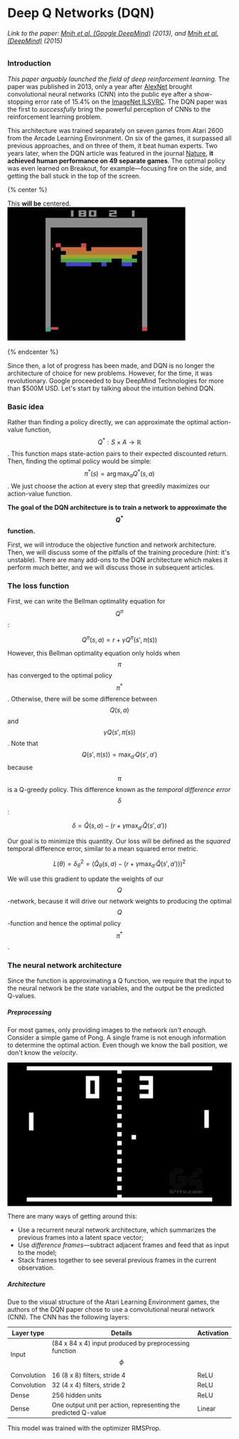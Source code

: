 # Deep Q Networks (DQN)

###### Link to the paper: [Mnih et al. (Google DeepMind)](https://www.cs.toronto.edu/~vmnih/docs/dqn.pdf) (2013), and [Mnih et al. (DeepMind)](https://www.nature.com/nature/journal/v518/n7540/full/nature14236.html) (2015)

### Introduction

_This paper arguably launched the field of deep reinforcement learning._ The paper was published in 2013, only a year after [AlexNet](https://papers.nips.cc/paper/4824-imagenet-classification-with-deep-convolutional-neural-networks) brought convolutional neural networks (CNN) into the public eye after a show-stopping error rate of 15.4% on the [ImageNet ILSVRC](http://www.image-net.org/challenges/LSVRC/). The DQN paper was the first to _successfully_ bring the powerful perception of CNNs to the reinforcement learning problem.

This architecture was trained separately on seven games from Atari 2600 from the Arcade Learning Environment. On six of the games, it surpassed all previous approaches, and on three of them, it beat human experts. Two years later, when the DQN article was featured in the journal [Nature](https://www.nature.com/nature/journal/v518/n7540/full/nature14236.html), **it achieved human performance on 49 separate games**. The optimal policy was even learned on Breakout, for example—focusing fire on the side, and getting the ball stuck in the top of the screen.


{% center %}

This **will be** centered. 
![](assets/1424890763-atari-google-2.gif)

{% endcenter %}

Since then, a lot of progress has been made, and DQN is no longer the architecture of choice for new problems. However, for the time, it was revolutionary. Google proceeded to buy DeepMind Technologies for more than $500M USD. Let's start by talking about the intuition behind DQN.

### Basic idea

Rather than finding a policy directly, we can approximate the optimal action-value function, $$Q^* : S \times A \rightarrow \mathbb{R}$$. This function maps state-action pairs to their expected discounted return. Then, finding the optimal policy would be simple: $$\pi^*(s) = \arg \max_a Q^*(s, a)$$. We just choose the action at every step that greedily maximizes our action-value function.

**The goal of the DQN architecture is to train a network to approximate the $$Q^*$$ function.**

First, we will introduce the objective function and network architecture. Then, we will discuss some of the pitfalls of the training procedure (hint: it's unstable). There are many add-ons to the DQN architecture which makes it perform much better, and we will discuss those in subsequent articles.

### The loss function

First, we can write the Bellman optimality equation for $$Q^\pi$$:

$$
Q^\pi(s,a) = r + \gamma Q^\pi(s', \pi(s))
$$

However, this Bellman optimality equation only holds when $$\pi$$ has converged to the optimal policy $$\pi^*$$. Otherwise, there will be some difference between $$Q(s, a)$$ and $$\gamma Q(s', \pi(s))$$. Note that $$Q(s', \pi(s)) = \max_{a'} Q(s', a')$$ because $$\pi$$ is a Q-greedy policy. This difference known as the _temporal difference error_ $$\delta$$:

$$
 \delta = \hat{Q}(s, a) - \left( r + \gamma \max_{a'} \hat{Q}(s', a') \right)
$$

Our goal is to minimize this quantity. Our loss will be defined as the _squared_ temporal difference error, similar to a mean squared error metric.

$$
L(\theta) = \delta_\theta^2 = \left(\hat{Q}_\theta(s, a) - \left(r + \gamma \max_{a'} \hat{Q} (s', a')\right)\right)^2
$$

We will use this gradient to update the weights of our $$Q$$-network, because it will drive our network weights to producing the optimal $$Q$$-function and hence the optimal policy $$\pi^*$$.

### The neural network architecture

Since the function is approximating a Q function, we require that the input to the neural network be the state variables, and the output be the predicted Q-values.

##### Preprocessing

For most games, only providing images to the network _isn't enough._ Consider a simple game of Pong. A single frame is not enough information to determine the optimal action. Even though we know the ball position, we don't know the _velocity_.

<img src="/assets/g4tv-pong-flash-games-flash-games-break-most-addicting-flash_100857_D.jpg" align="center"></img>

There are many ways of getting around this:

* Use a recurrent neural network architecture, which summarizes the previous frames into a latent space vector;
* Use _difference frames_—subtract adjacent frames and feed that as input to the model;
* Stack frames together to see several previous frames in the current observation.

##### Architecture

Due to the visual structure of the Atari Learning Environment games, the authors of the DQN paper chose to use a convolutional neural network (CNN). The CNN has the following layers:

| Layer type  | Details                    | Activation |
| ----------  | -------------------------- | ---------- |
| Input       | (84 x 84 x 4) input produced by preprocessing function $$\phi$$ | |
| Convolution | 16 (8 x 8) filters, stride 4 | ReLU       |
| Convolution | 32 (4 x 4) filters, stride 2 | ReLU       |
| Dense       | 256 hidden units           | ReLU         |
| Dense       | One output unit per action, representing the predicted Q-value | Linear | 

This model was trained with the optimizer RMSProp.

